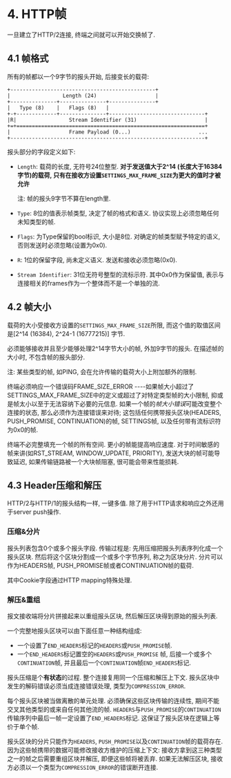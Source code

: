 # 4. HTTP帧

一旦建立了HTTP/2连接, 终端之间就可以开始交换帧了.

## 4.1 帧格式

所有的帧都以一个9字节的报头开始, 后接变长的载荷:

```
+-----------------------------------------------+
|                 Length (24)                   |
+---------------+---------------+---------------+
|   Type (8)    |   Flags (8)   |
+-+-------------+---------------+-------------------------------+
|R|                 Stream Identifier (31)                      |
+=+=============================================================+
|                   Frame Payload (0...)                      ...
+---------------------------------------------------------------+
```

报头部分的字段定义如下:

+ `Length`: 载荷的长度, 无符号24位整型. **对于发送值大于2^14 (长度大于16384字节)的载荷, 只有在接收方设置`SETTINGS_MAX_FRAME_SIZE`为更大的值时才被允许**
	
  注: 帧的报头9字节不算在length里.
+ `Type`: 8位的值表示帧类型, 决定了帧的格式和语义. 协议实现上必须忽略任何未知类型的帧.
+ `Flags`: 为Type保留的bool标识, 大小是8位. 对确定的帧类型赋予特定的语义, 否则发送时必须忽略(设置为0x0).
+ `R`: 1位的保留字段, 尚未定义语义. 发送和接收必须忽略(0x0).
+ `Stream Identifier`: 31位无符号整型的流标示符. 其中0x0作为保留值, 表示与连接相关的frames作为一个整体而不是一个单独的流.

## 4.2 帧大小

载荷的大小受接收方设置的`SETTINGS_MAX_FRAME_SIZE`所限, 而这个值的取值区间是[2^14  (16384), 2^24-1 (16777215)] 字节.

必须能够接收并且至少能够处理2^14字节大小的帧, 外加9字节的报头. 在描述帧的大小时, 不包含帧的报头部分.

注: 某些类型的帧, 如PING, 会在允许传输的载荷大小上附加额外的限制.

终端必须响应一个错误码FRAME_SIZE_ERROR ----如果帧大小超过了SETTINGS_MAX_FRAME_SIZE中的定义或超过了对特定类型帧的大小限制, 抑或是帧太小以至于无法容纳下必要的元信息. 如果一个帧的*帧大小错误*可能改变整个连接的状态, 那么必须作为连接错误来对待; 这包括任何携带报头区块(HEADERS, PUSH_PROMISE, CONTINUATION)的帧, SETTINGS帧, 以及任何带有流标识符为0x0的帧.

终端不必完整填充一个帧的所有空间. 更小的帧能提高响应速度. 对于时间敏感的帧来讲(如RST_STREAM, WINDOW_UPDATE, PRIORITY), 发送大块的帧可能导致延迟, 如果传输链路被一个大块帧阻塞, 很可能会带来性能损耗.

## 4.3 Header压缩和解压

HTTP/2与HTTP/1的报头结构一样, 一键多值. 除了用于HTTP请求和响应之外还用于server push操作.

### 压缩&分片
报头列表包含0个或多个报头字段. 传输过程是: 先用压缩把报头列表序列化成一个报头区块. 然后将这个区块分割成一个或多个字节序列, 称之为区块分片. 分片可以作为HEADERS帧, PUSH_PROMISE帧或者CONTINUATION帧的载荷.

其中Cookie字段通过HTTP mapping特殊处理.

### 解压&重组
报文接收端将分片拼接起来以重组报头区块, 然后解压区块得到原始的报头列表.

一个完整地报头区块可以由下面任意一种结构组成:

+ 一个设置了`END_HEADERS`标记的`HEADERS`或`PUSH_PROMISE`帧.
+ 一个`END_HEADERS`标记置空的`HEADERS`或`PUSH_PROMISE` 帧, 后接一个或多个`CONTINUATION`帧, 并且最后一个`CONTINUATION`帧`END_HEADERS`标记.

报头压缩是个**有状态**的过程. 整个连接复用同一个压缩和解压上下文.
报头区块中发生的解码错误必须当成连接错误处理, 类型为`COMPRESSION_ERROR`.

每个报头区块被当做离散的单元处理. 必须确保这些区块传输的连续性, 期间不能交叉其他类型的或来自任何其他流的帧. `HEADERS`与`PUSH_PROMISE`的`CONTINUATION`传输序列中最后一帧一定设置了`END_HEADERS`标记. 这保证了报头区块在逻辑上等价于单个帧.

报头区块的分片只能作为`HEADERS`, `PUSH_PROMISE`以及`CONTINUATION`帧的载荷存在. 因为这些帧携带的数据可能修改接收方维护的压缩上下文: 接收方拿到这三种类型之一的帧之后需要重组区块并解压, 即便这些帧将被丢弃. 如果无法解压区块, 接收方必须以一个类型为`COMPRESSION_ERROR`的错误断开连接.
